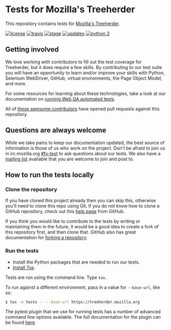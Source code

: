 # Tests for Mozilla's Treeherder
This repository contains tests for [Mozilla's Treeherder](https://treeherder.mozilla.org/).

[![license](https://img.shields.io/badge/license-MPL%202.0-blue.svg)](https://github.com/mozilla/treeherder-tests/blob/master/LICENSE)
[![travis](https://img.shields.io/travis/mozilla/treeherder-tests.svg?label=travis)](http://travis-ci.org/mozilla/treeherder-tests/)
[![stage](https://img.shields.io/jenkins/s/https/webqa-ci.mozilla.com/treeherder.stage.svg?label=stage)](https://webqa-ci.mozilla.com/job/treeherder.stage/)
[![updates](https://pyup.io/repos/github/mozilla/treeherder-tests/shield.svg)](https://pyup.io/repos/github/mozilla/treeherder-tests/)
[![python 3](https://pyup.io/repos/github/mozilla/treeherder-tests/python-3-shield.svg)](https://pyup.io/repos/github/mozilla/treeherder-tests/)

## Getting involved
We love working with contributors to fill out the test coverage for Treeherder,
but it does require a few skills. By contributing to our test suite you will
have an opportunity to learn and/or improve your skills with Python, Selenium
WebDriver, GitHub, virtual environments, the Page Object Model, and more.

For some resources for learning about these technologies, take a look at our
documentation on [running Web QA automated tests][running-tests].

All of [these awesome contributors][contributors] have opened pull requests against this
repository.

## Questions are always welcome
While we take pains to keep our documentation updated, the best source of
information is those of us who work on the project. Don't be afraid to join us
in irc.mozilla.org [#fx-test][irc] to ask questions about our tests. We also
have a [mailing list][list] available that you are welcome to join and post to.

## How to run the tests locally

### Clone the repository
If you have cloned this project already then you can skip this, otherwise you'll
need to clone this repo using Git. If you do not know how to clone a GitHub
repository, check out this [help page][git-clone] from GitHub.

If you think you would like to contribute to the tests by writing or maintaining
them in the future, it would be a good idea to create a fork of this repository
first, and then clone that. GitHub also has great documentation for
[forking a repository][git-fork].

### Run the tests
* Install the Python packages that are needed to run our tests.
* [Install Tox][tox].

Tests are run using the command line. Type `tox`.

To run against a different environment, pass in a value for `--base-url`, like
so:

```bash
$ tox -e tests -- --base-url https://treeherder.mozilla.org
```

The pytest plugin that we use for running tests has a number of advanced
command line options available. The full documentation for the plugin can be found
[here][pytest-selenium].

[contributors]: https://github.com/mozilla/treeherder-tests/contributors
[git-clone]: https://help.github.com/articles/cloning-a-repository/
[git-fork]: https://help.github.com/articles/fork-a-repo/
[irc]: http://widget01.mibbit.com/?settings=1b10107157e79b08f2bf99a11f521973&server=irc.mozilla.org&channel=%23fx-test
[list]: https://groups.google.com/a/mozilla.com/forum/#!aboutgroup/firefox-test-engineering
[pytest-selenium]: http://pytest-selenium.readthedocs.org/
[running-tests]: https://developer.mozilla.org/en-US/docs/Mozilla/QA/Running_Web_QA_automated_tests
[tox]: https://tox.readthedocs.io/en/latest/install.html

